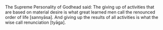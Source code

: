The Supreme Personality of Godhead said: The giving up of activities that are based on material desire is what great learned men call the renounced order of life [sannyāsa]. And giving up the results of all activities is what the wise call renunciation [tyāga].